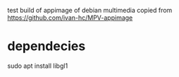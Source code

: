 test build of appimage of debian multimedia copied from https://github.com/ivan-hc/MPV-appimage 


# dependecies
sudo apt install libgl1
